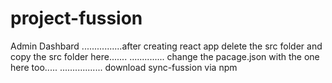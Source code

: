 # project-fussion
Admin Dashbard
................after creating react app delete the src folder and copy the src folder here.......
.............. change the pacage.json with the one here too.....
................. download sync-fussion via npm
